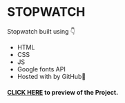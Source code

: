 # STOPWATCH

Stopwatch built using 👇
- HTML
- CSS
- JS
- Google fonts API
-  Hosted with by GitHub💎
#### [CLICK HERE](https://karthix-x.github.io/STOPWATCH/) to  preview of the Project.
